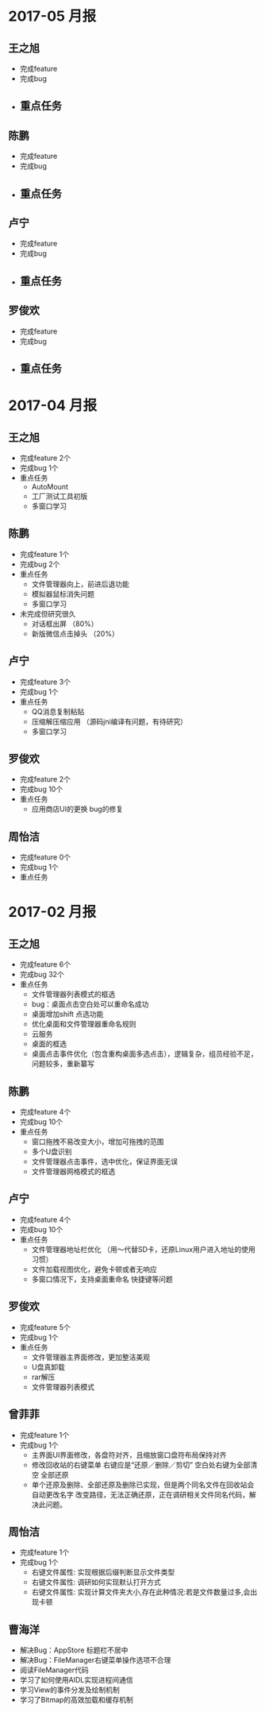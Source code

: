 # 2017-05 月报

## 王之旭
  - 完成feature 
  - 完成bug 
  - 重点任务
    - 

## 陈鹏
  - 完成feature 
  - 完成bug 
  - 重点任务
    - 
    
## 卢宁
  - 完成feature 
  - 完成bug 
  - 重点任务
    - 
    
## 罗俊欢
  - 完成feature 
  - 完成bug 
  - 重点任务
    -
# 2017-04 月报

## 王之旭
  - 完成feature 2个
  - 完成bug 1个
  - 重点任务
    - AutoMount
    - 工厂测试工具初版
    - 多窗口学习

## 陈鹏
  - 完成feature 1个
  - 完成bug 2个
  - 重点任务
    - 文件管理器向上，前进后退功能
    - 模拟器鼠标消失问题
    - 多窗口学习
  - 未完成但研究很久
    - 对话框出屏 （80%）
    - 新版微信点击掉头 （20%）
    
## 卢宁
  - 完成feature 3个
  - 完成bug 1个
  - 重点任务
    - QQ消息复制粘贴
    - 压缩解压缩应用 （源码jni编译有问题，有待研究）
    - 多窗口学习
    
## 罗俊欢
  - 完成feature 2个
  - 完成bug 10个
  - 重点任务
    - 应用商店UI的更换 bug的修复

## 周怡洁
  - 完成feature 0个
  - 完成bug 1个
  - 重点任务

# 2017-02 月报

## 王之旭
  - 完成feature 6个
  - 完成bug 32个
  - 重点任务
    - 文件管理器列表模式的框选
    - bug：桌面点击空白处可以重命名成功
    - 桌面增加shift 点选功能
    - 优化桌面和文件管理器重命名规则
    - 云服务
    - 桌面的框选
    - 桌面点击事件优化（包含重构桌面多选点击），逻辑复杂，组员经验不足，问题较多，重新纂写
    
## 陈鹏
  - 完成feature 4个
  - 完成bug 10个
  - 重点任务
    - 窗口拖拽不易改变大小，增加可拖拽的范围
    - 多个U盘识别
    - 文件管理器点击事件，选中优化，保证界面无误
    - 文件管理器网格模式的框选
    
## 卢宁
  - 完成feature 4个
  - 完成bug 10个
  - 重点任务
    - 文件管理器地址栏优化 （用～代替SD卡，还原Linux用户进入地址的使用习惯）
    - 文件加载视图优化，避免卡顿或者无响应
    - 多窗口情况下，支持桌面重命名 快捷键等问题
    
## 罗俊欢
  - 完成feature 5个
  - 完成bug 1个
  - 重点任务
    - 文件管理器主界面修改，更加整洁美观
    - U盘真卸载
    - rar解压
    - 文件管理器列表模式
    
## 曾菲菲
  - 完成feature 1个
  - 完成bug 1个
    - 主界面UI界面修改，各盘符对齐，且缩放窗口盘符布局保持对齐
    - 修改回收站的右键菜单  右键应是“还原／删除／剪切” 空白处右键为全部清空 全部还原
    - 单个还原及删除、全部还原及删除已实现，但是两个同名文件在回收站会自动更改名字
      改变路径，无法正确还原，正在调研相关文件同名代码，解决此问题。
  
## 周怡洁 
  - 完成feature 1个
  - 完成bug 1个
    - 右键文件属性: 实现根据后缀判断显示文件类型
    - 右键文件属性: 调研如何实现默认打开方式  
    - 右键文件属性: 实现计算文件夹大小,存在此种情况:若是文件数量过多,会出现卡顿

## 曹海洋
  - 解决Bug：AppStore 标题栏不居中
  - 解决Bug：FileManager右键菜单操作选项不合理
  - 阅读FileManager代码
  - 学习了如何使用AIDL实现进程间通信
  - 学习View的事件分发及绘制机制
  - 学习了Bitmap的高效加载和缓存机制
